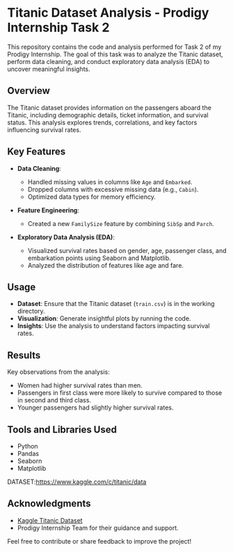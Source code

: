 # Titanic Dataset Analysis - Prodigy Internship Task 2

This repository contains the code and analysis performed for Task 2 of my Prodigy Internship. The goal of this task was to analyze the Titanic dataset, perform data cleaning, and conduct exploratory data analysis (EDA) to uncover meaningful insights.

## Overview

The Titanic dataset provides information on the passengers aboard the Titanic, including demographic details, ticket information, and survival status. This analysis explores trends, correlations, and key factors influencing survival rates.

## Key Features

- **Data Cleaning**: 
  - Handled missing values in columns like `Age` and `Embarked`.
  - Dropped columns with excessive missing data (e.g., `Cabin`).
  - Optimized data types for memory efficiency.
  
- **Feature Engineering**:
  - Created a new `FamilySize` feature by combining `SibSp` and `Parch`.
  
- **Exploratory Data Analysis (EDA)**:
  - Visualized survival rates based on gender, age, passenger class, and embarkation points using Seaborn and Matplotlib.
  - Analyzed the distribution of features like age and fare.

## Usage

- **Dataset**: Ensure that the Titanic dataset (`train.csv`) is in the working directory.
- **Visualization**: Generate insightful plots by running the code.
- **Insights**: Use the analysis to understand factors impacting survival rates.

## Results

Key observations from the analysis:
- Women had higher survival rates than men.
- Passengers in first class were more likely to survive compared to those in second and third class.
- Younger passengers had slightly higher survival rates.

## Tools and Libraries Used

- Python
- Pandas
- Seaborn
- Matplotlib

DATASET:https://www.kaggle.com/c/titanic/data
## Acknowledgments

- [Kaggle Titanic Dataset](https://www.kaggle.com/c/titanic)
- Prodigy Internship Team for their guidance and support.

Feel free to contribute or share feedback to improve the project!
